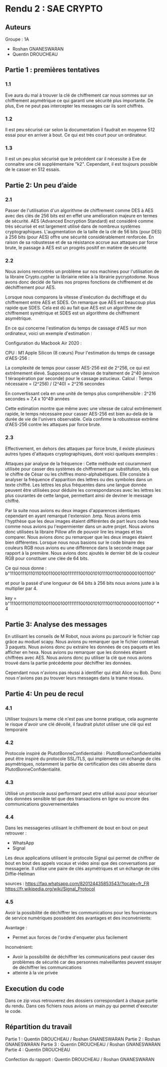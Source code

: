 # Rendu 2 : SAE CRYPTO

## Auteurs

Groupe : 1A
- Roshan GNANESWARAN
- Quentin DROUCHEAU


## Partie 1 : premières tentatives

### 1.1

Eve aura du mal à trouver la clé de chiffrement car nous sommes sur un chiffrement asymétrique ce qui garanti une sécurité plus importante. De plus, Eve ne peut pas intercepter les messages car ils sont chiffrés.

### 1.2

Il est peu sécurisé car selon la documentation il faudrait en moyenne 512 essai pour en arriver à bout. Ce qui est très court pour un ordinateur.

### 1.3

Il est un peu plus sécurisé que le précédent car il nécessite à Eve de connaitre une clé supplémentaire "k2". Cependant, il est toujours possible de le casser en 512 essais.


## Partie 2: Un peu d’aide

### 2.1

Passer de l'utilisation d'un algorithme de chiffrement comme DES à AES avec des clés de 256 bits est en effet une amélioration majeure en termes de sécurité. AES (Advanced Encryption Standard) est considéré comme très sécurisé et est largement utilisé dans de nombreux systèmes cryptographiques. L'augmentation de la taille de la clé de 56 bits (pour DES) à 256 bits (pour AES) offre une sécurité considérablement renforcée. En raison de sa robustesse et de sa résistance accrue aux attaques par force brute, le passage à AES est un progrès positif en matière de sécurité


### 2.2

Nous avions rencontrés un problème sur nos machines pour l'utilisation de la libraire Crypto.cypher la libriairie reliée à la librairie pycryptodome. Nous avons donc decidé de faires nos propres fonctions de chiffrement et de déchiffrement pour AES.

Lorsque nous comparons la vitesse d'exécution du dechiffrage et du chiffrement entre AES et SDES. On remarque que AES est beaucoup plus rapide que SDES. Cela est dû au fait que AES est un algorithme de chiffrement symétrique et SDES est un algorithme de chiffrement asymétrique.


En ce qui concerne l'estimation du temps de cassage d'AES sur mon ordinateur, voici un exemple d'estimation :

Configuration du Macbook Air 2020 :

CPU : M1 Apple Silicon (8 cœurs)
Pour l'estimation du temps de cassage d'AES-256 :

La complexité de temps pour casser AES-256 est de 2^256, ce qui est extrêmement élevé.
Supposons une vitesse de traitement de 2^40 (environ 1 téraopération par seconde) pour le cassage astucieux.
Calcul :
Temps nécessaire = (2^256) / (2^40) = 2^216 secondes

En convertissant cela en une unité de temps plus compréhensible :
2^216 secondes ≈ 7,4 x 10^49 années

Cette estimation montre que même avec une vitesse de calcul extrêmement rapide, le temps nécessaire pour casser AES-256 est bien au-delà de la durée de vie de l'univers observable. Cela confirme la robustesse extrême d'AES-256 contre les attaques par force brute.

### 2.3

Effectivement, en dehors des attaques par force brute, il existe plusieurs autres types d'attaques cryptographiques, dont voici quelques exemples :

Attaques par analyse de la fréquence : Cette méthode est couramment utilisée pour casser des systèmes de chiffrement par substitution, tels que le chiffre de César ou les chiffres mono-alphabétiques. Elle consiste à analyser la fréquence d'apparition des lettres ou des symboles dans un texte chiffré. Les lettres les plus fréquentes dans une langue donnée peuvent être utilisées pour déduire les correspondances avec les lettres les plus courantes de cette langue, permettant ainsi de deviner le message chiffré.


Par la suite nous avions eu deux images d'apparences identiques cependant en ayant remarqué l'extension  .bmp. Nous avions émis l'hypthèse que les deux images étaient différéntes de part leurs code hexa comme nous avions pu l'expermienter dans un autre projet. Nous avions donc utilisées la libraire Pillow afin de pouvoir lire les images et les comparer. Nous avions donc pu remarquer que les deux images étaient bien différentes. Lorsque nous nous basions sur le code binaire des couleurs RGB nous avions eu une différence dans la seconde image par rapport à la première. Nous avions donc ajoutés le dernier bit de la couleur RGB pour constituer une clée de 64 bits. 

Ce qui nous donne : b"1110011101101101001100010011111110010010101110011001000001001100"

et pour la passé d'une longueur de 64 bits à 256 bits nous avions juste à la multiplier par 4.

key = b"1110011101101101001100010011111110010010101110011001000001001100" * 4


## Partie 3: Analyse des messages

En utilisant les conseils de M Robot, nous avions pu parcourir le fichier cap grâce au moduel scapy. Nous avions pu remarquer que le fichier contenait 3 paquets. Nous avions donc pu extraire les données de ces paquets et les afficher en hexa. Nous avions pu remarquer que les données étaient chiffrées avec AES. Nous avions donc pu utiliser la clé que nous avions trouvé dans la partie précédente pour déchiffrer les données. 

Cependant nous n'avions pas réussi à identifier qui était Alice ou Bob. Donc nous n'avions pas pu trouver leurs messages dans la trame réseau.



## Partie 4: Un peu de recul

### 4.1

Utiliser toujours la meme clé n'est pas une bonne pratique, cela augmente le risque d'avoir une clé dévoilé, il faudrait plutot utiliser une clé qui est temporaire

### 4.2

Protocole inspiré de PlutotBonneConfidentialité : PlutotBonneConfidentialité peut être inspiré du protocole SSL/TLS, qui implémente un échange de clés asymétriques, notamment la partie de certification des clés absente dans PlutotBonneConfidentialité.

### 4.3

Utilisé un protocole aussi performant peut etre utilisé aussi pour sécuriser des données sensible tel que des transactions en ligne ou encore des communications gouvernementales

### 4.4

Dans les messageries utilisant le chiffrement de bout en bout on peut retrouver :
 - WhatsApp 
 - Signal 

 Les deux applications utilisent le protocole Signal qui permet de chiffrer de bout en bout des appels vocaux et video ainsi que des conversations par messagerie. Il utilise une paire de clés asymétriques et un échange de clés Diffie-Hellman

 sources : 
 https://faq.whatsapp.com/820124435853543/?locale=fr_FR
 https://fr.wikipedia.org/wiki/Signal_Protocol

### 4.5

Avoir la possibilité de déchiffrer les communications pour les fournisseurs de service numériques possèdent des avantages et des inconvénients: 

Avantage : 

- Permet aux forces de l'ordre d'enqueter plus facilement

Inconvénient:

- Avoir la possibilité de déchiffrer les communications peut causer des problèmes de sécurité car des personnes malveillantes peuvent essayer de déchiffrer les communications
- atteinte à la vie privée 



## Execution du code 

Dans ce zip vous retrouverez des dossiers correspondant à chaque partie du rendu. Dans ces fichiers nous avions un main.py qui permet d'executer le code.

## Répartition du travail

Partie 1 : Quentin DROUCHEAU / Roshan GNANESWARAN
Partie 2 : Roshan GNANESWARAN
Partie 3 : Quentin DROUCHEAU / Roshan GNANESWARAN
Partie 4 : Quentin DROUCHEAU

Confection du rapport : Quentin DROUCHEAU / Roshan GNANESWARAN